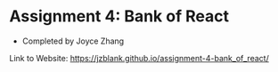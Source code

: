# Assignment 4: Bank of React
- Completed by Joyce Zhang

Link to Website: https://jzblank.github.io/assignment-4-bank_of_react/
